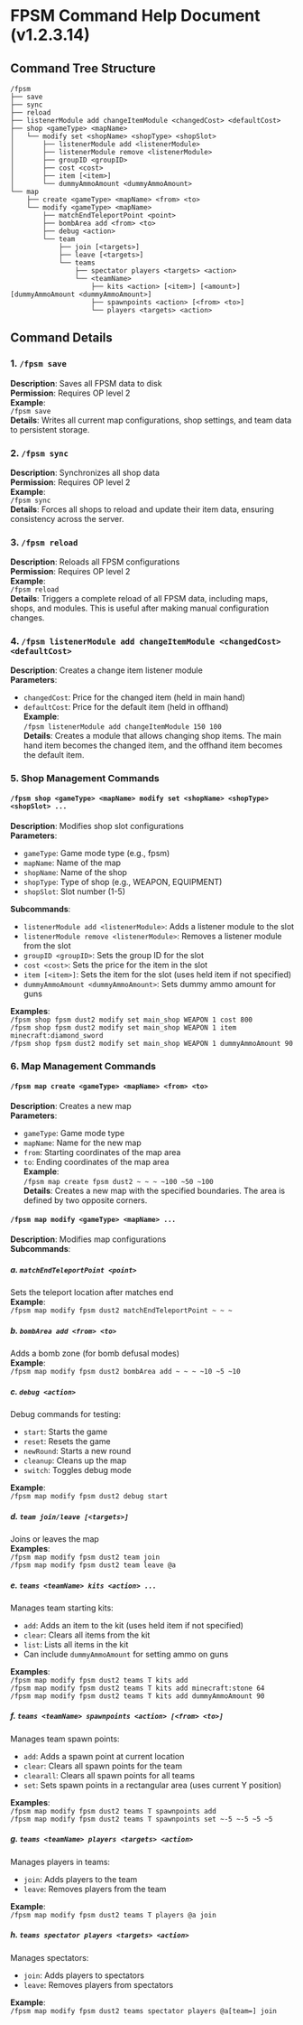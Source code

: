 # FPSM Command Help Document (v1.2.3.14)
## Command Tree Structure

```
/fpsm
├── save
├── sync
├── reload
├── listenerModule add changeItemModule <changedCost> <defaultCost>
├── shop <gameType> <mapName>
│   └── modify set <shopName> <shopType> <shopSlot>
│       ├── listenerModule add <listenerModule>
│       ├── listenerModule remove <listenerModule>
│       ├── groupID <groupID>
│       ├── cost <cost>
│       ├── item [<item>]
│       └── dummyAmmoAmount <dummyAmmoAmount>
└── map
    ├── create <gameType> <mapName> <from> <to>
    └── modify <gameType> <mapName>
        ├── matchEndTeleportPoint <point>
        ├── bombArea add <from> <to>
        ├── debug <action>
        └── team
            ├── join [<targets>]
            ├── leave [<targets>]
            └── teams
                ├── spectator players <targets> <action>
                └── <teamName>
                    ├── kits <action> [<item>] [<amount>] [dummyAmmoAmount <dummyAmmoAmount>]
                    ├── spawnpoints <action> [<from> <to>]
                    └── players <targets> <action>
```

## Command Details

### 1. `/fpsm save`
**Description**: Saves all FPSM data to disk  
**Permission**: Requires OP level 2  
**Example**:  
`/fpsm save`  
**Details**: Writes all current map configurations, shop settings, and team data to persistent storage.

### 2. `/fpsm sync`
**Description**: Synchronizes all shop data  
**Permission**: Requires OP level 2  
**Example**:  
`/fpsm sync`  
**Details**: Forces all shops to reload and update their item data, ensuring consistency across the server.

### 3. `/fpsm reload`
**Description**: Reloads all FPSM configurations  
**Permission**: Requires OP level 2  
**Example**:  
`/fpsm reload`  
**Details**: Triggers a complete reload of all FPSM data, including maps, shops, and modules. This is useful after making manual configuration changes.

### 4. `/fpsm listenerModule add changeItemModule <changedCost> <defaultCost>`
**Description**: Creates a change item listener module  
**Parameters**:
- `changedCost`: Price for the changed item (held in main hand)
- `defaultCost`: Price for the default item (held in offhand)  
  **Example**:  
  `/fpsm listenerModule add changeItemModule 150 100`  
  **Details**: Creates a module that allows changing shop items. The main hand item becomes the changed item, and the offhand item becomes the default item.

### 5. Shop Management Commands

#### `/fpsm shop <gameType> <mapName> modify set <shopName> <shopType> <shopSlot> ...`
**Description**: Modifies shop slot configurations  
**Parameters**:
- `gameType`: Game mode type (e.g., fpsm)
- `mapName`: Name of the map
- `shopName`: Name of the shop
- `shopType`: Type of shop (e.g., WEAPON, EQUIPMENT)
- `shopSlot`: Slot number (1-5)

**Subcommands**:
- `listenerModule add <listenerModule>`: Adds a listener module to the slot
- `listenerModule remove <listenerModule>`: Removes a listener module from the slot
- `groupID <groupID>`: Sets the group ID for the slot
- `cost <cost>`: Sets the price for the item in the slot
- `item [<item>]`: Sets the item for the slot (uses held item if not specified)
- `dummyAmmoAmount <dummyAmmoAmount>`: Sets dummy ammo amount for guns

**Examples**:  
`/fpsm shop fpsm dust2 modify set main_shop WEAPON 1 cost 800`  
`/fpsm shop fpsm dust2 modify set main_shop WEAPON 1 item minecraft:diamond_sword`  
`/fpsm shop fpsm dust2 modify set main_shop WEAPON 1 dummyAmmoAmount 90`

### 6. Map Management Commands

#### `/fpsm map create <gameType> <mapName> <from> <to>`
**Description**: Creates a new map  
**Parameters**:
- `gameType`: Game mode type
- `mapName`: Name for the new map
- `from`: Starting coordinates of the map area
- `to`: Ending coordinates of the map area  
  **Example**:  
  `/fpsm map create fpsm dust2 ~ ~ ~ ~100 ~50 ~100`  
  **Details**: Creates a new map with the specified boundaries. The area is defined by two opposite corners.

#### `/fpsm map modify <gameType> <mapName> ...`
**Description**: Modifies map configurations  
**Subcommands**:

##### a. `matchEndTeleportPoint <point>`
Sets the teleport location after matches end  
**Example**:  
`/fpsm map modify fpsm dust2 matchEndTeleportPoint ~ ~ ~`

##### b. `bombArea add <from> <to>`
Adds a bomb zone (for bomb defusal modes)  
**Example**:  
`/fpsm map modify fpsm dust2 bombArea add ~ ~ ~ ~10 ~5 ~10`

##### c. `debug <action>`
Debug commands for testing:
- `start`: Starts the game
- `reset`: Resets the game
- `newRound`: Starts a new round
- `cleanup`: Cleans up the map
- `switch`: Toggles debug mode

**Example**:  
`/fpsm map modify fpsm dust2 debug start`

##### d. `team join/leave [<targets>]`
Joins or leaves the map  
**Examples**:  
`/fpsm map modify fpsm dust2 team join`  
`/fpsm map modify fpsm dust2 team leave @a`

##### e. `teams <teamName> kits <action> ...`
Manages team starting kits:
- `add`: Adds an item to the kit (uses held item if not specified)
- `clear`: Clears all items from the kit
- `list`: Lists all items in the kit
- Can include `dummyAmmoAmount` for setting ammo on guns

**Examples**:  
`/fpsm map modify fpsm dust2 teams T kits add`  
`/fpsm map modify fpsm dust2 teams T kits add minecraft:stone 64`  
`/fpsm map modify fpsm dust2 teams T kits add dummyAmmoAmount 90`

##### f. `teams <teamName> spawnpoints <action> [<from> <to>]`
Manages team spawn points:
- `add`: Adds a spawn point at current location
- `clear`: Clears all spawn points for the team
- `clearall`: Clears all spawn points for all teams
- `set`: Sets spawn points in a rectangular area (uses current Y position)

**Examples**:  
`/fpsm map modify fpsm dust2 teams T spawnpoints add`  
`/fpsm map modify fpsm dust2 teams T spawnpoints set ~-5 ~-5 ~5 ~5`

##### g. `teams <teamName> players <targets> <action>`
Manages players in teams:
- `join`: Adds players to the team
- `leave`: Removes players from the team

**Example**:  
`/fpsm map modify fpsm dust2 teams T players @a join`

##### h. `teams spectator players <targets> <action>`
Manages spectators:
- `join`: Adds players to spectators
- `leave`: Removes players from spectators

**Example**:  
`/fpsm map modify fpsm dust2 teams spectator players @a[team=] join`